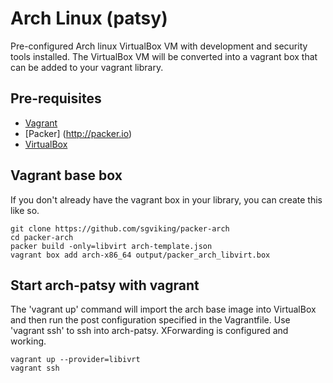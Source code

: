 # Arch Linux (patsy)

Pre-configured Arch linux VirtualBox VM with development and security tools installed.  The VirtualBox VM will be converted into a vagrant box that can be added to your vagrant library.

## Pre-requisites  
* [Vagrant](http://www.vagrantup.com/)  
* [Packer] (http://packer.io)  
* [VirtualBox](https://www.virtualbox.org/)  

## Vagrant base box

If you don't already have the vagrant box in your library, you can create this like so.

	git clone https://github.com/sgviking/packer-arch
    cd packer-arch
    packer build -only=libvirt arch-template.json
	vagrant box add arch-x86_64 output/packer_arch_libvirt.box

## Start arch-patsy with vagrant

The 'vagrant up' command will import the arch base image into VirtualBox and then run the post configuration specified in the Vagrantfile.  Use 'vagrant ssh' to ssh into arch-patsy.  XForwarding is configured and working.  

	vagrant up --provider=libivrt
	vagrant ssh

